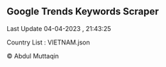 

## Google Trends Keywords Scraper 
 
Last Update 04-04-2023 , 21:43:25

Country List :
VIETNAM.json



© Abdul Muttaqin 
